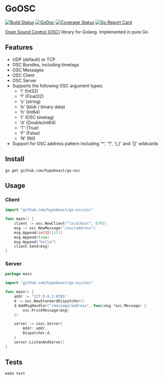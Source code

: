 # GoOSC

[![Build Status](https://travis-ci.org/hypebeast/go-osc.png?branch=master)](https://travis-ci.org/hypebeast/go-osc) [![GoDoc](https://godoc.org/github.com/hypebeast/go-osc/osc?status.svg)](https://godoc.org/github.com/hypebeast/go-osc/osc) [![Coverage Status](https://coveralls.io/repos/github/hypebeast/go-osc/badge.svg?branch=master)](https://coveralls.io/github/hypebeast/go-osc?branch=master)
[![Go Report Card](https://goreportcard.com/badge/github.com/hypebeast/go-osc)](https://goreportcard.com/report/github.com/hypebeast/go-osc)

[Open Sound Control (OSC)](http://opensoundcontrol.org/introduction-osc) library for Golang. Implemented in pure Go.

## Features

- UDP (default) or TCP
- OSC Bundles, including timetags
- OSC Messages
- OSC Client
- OSC Server
- Supports the following OSC argument types:
  - 'i' (Int32)
  - 'f' (Float32)
  - 's' (string)
  - 'b' (blob / binary data)
  - 'h' (Int64)
  - 't' (OSC timetag)
  - 'd' (Double/int64)
  - 'T' (True)
  - 'F' (False)
  - 'N' (Nil)
- Support for OSC address pattern including '\*', '?', '{,}' and '[]' wildcards

## Install

```shell
go get github.com/hypebeast/go-osc
```

## Usage

### Client

```go
import "github.com/hypebeast/go-osc/osc"

func main() {
    client := osc.NewClient("localhost", 8765)
    msg := osc.NewMessage("/osc/address")
    msg.Append(int32(111))
    msg.Append(true)
    msg.Append("hello")
    client.Send(msg)
}
```

### Server

```go
package main

import "github.com/hypebeast/go-osc/osc"

func main() {
    addr := "127.0.0.1:8765"
    d := osc.NewStandardDispatcher()
    d.AddMsgHandler("/message/address", func(msg *osc.Message) {
        osc.PrintMessage(msg)
    })

    server := &osc.Server{
        Addr: addr,
        Dispatcher:d,
    }
    server.ListenAndServe()
}
```

## Tests

```shell
make test
```
